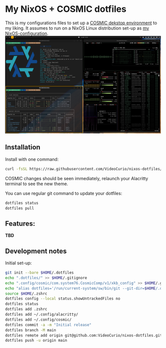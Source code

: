 # My NixOS + COSMIC dotfiles
This is my configurations files to set up a [COSMIC dekstop environment](https://system76.com/cosmic/) to my liking. It assumes to run on a NixOS Linux distribution set-up as [my NixOS-configuration](https://github.com/VideoCurio/nixos-configuration).
![NixOS COSMIC screenshot](https://github.com/VideoCurio/nixos-configuration/blob/master/img/Screenshot3.png?raw=true "NixOS with COSMIC DE")

## Installation

Install with one command:
```bash
curl -fsSL https://raw.githubusercontent.com/VideoCurio/nixos-dotfiles/refs/heads/main/.local/bin/install-dotfiles.sh | sh
```
COSMIC changes should be seen immediately, relaunch your Alacritty terminal to see the new theme.

You can use regular git command to update your dotfiles:
```bash
dotfiles status
dotfiles pull
``` 

## Features:
 **TBD**

## Development notes
Initial set-up:
```bash
git init --bare $HOME/.dotfiles
echo ".dotfiles/" >> $HOME/.gitignore
echo ".config/cosmic/com.system76.CosmicComp/v1/xkb_config" >> $HOME/.gitignore
echo "alias dotfiles='/run/current-system/sw/bin/git --git-dir=$HOME/.dotfiles/ --work-tree=$HOME'" >> $HOME/.zshrc
source $HOME/.zshrc
dotfiles config --local status.showUntrackedFiles no
dotfiles status
dotfiles add .zshrc
dotfiles add ~/.config/alacritty/
dotfiles add ~/.config/cosmic/
dotfiles commit -a -m "Initial release"
dotfiles branch -M main
dotfiles remote add origin git@github.com:VideoCurio/nixos-dotfiles.git
dotfiles push -u origin main
```